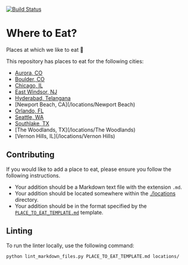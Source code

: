 [![Build Status](https://travis-ci.org/TheCognizantFoundry/places-to-eat.svg?branch=master)](https://travis-ci.org/TheCognizantFoundry/places-to-eat)

# Where to Eat?

Places at which we like to eat :fork_and_knife:

This repository has places to eat for the following cities:

* [Aurora, CO](/locations/Aurora)
* [Boulder, CO](/locations/boulder)
* [Chicago, IL](/locations/Chicago)
* [East Windsor, NJ](/locations/East_Windsor)
* [Hyderabad, Telangana](/locations/Hyderabad)
* [Newport Beach, CA](/locations/Newport Beach)
* [Orlando, FL](/locations/Orlando)
* [Seattle, WA](/locations/Seattle)
* [Southlake, TX](/locations/Southlake)
* [The Woodlands, TX](/locations/The Woodlands)
* [Vernon Hills, IL](/locations/Vernon Hills)

## Contributing

If you would like to add a place to eat, please ensure you follow the following instructions.

* Your addition should be a Markdown text file with the extension `.md`.
* Your addition should be located somewhere within the
  [./locations](/locations/) directory.
* Your addition should be in the format specified by the
  [`PLACE_TO_EAT_TEMPLATE.md`](./PLACE_TO_EAT_TEMPLATE.md) template.

## Linting

To run the linter locally, use the following command:

  ```sh
  python lint_markdown_files.py PLACE_TO_EAT_TEMPLATE.md locations/
  ```
